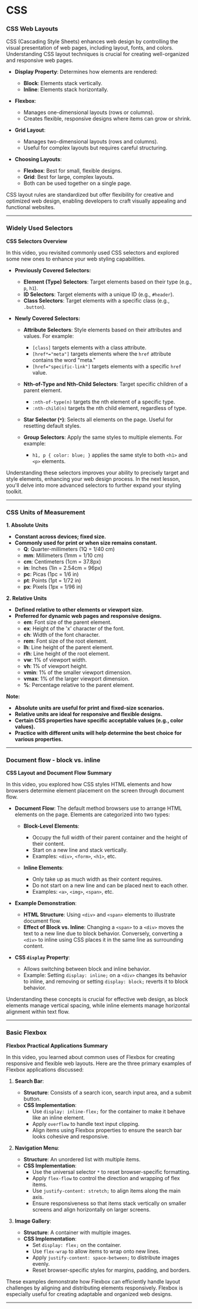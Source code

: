 # CSS

### CSS Web Layouts

CSS (Cascading Style Sheets) enhances web design by controlling the visual presentation of web pages, including layout, fonts, and colors. Understanding CSS layout techniques is crucial for creating well-organized and responsive web pages.

- **Display Property**: Determines how elements are rendered:
  - **Block**: Elements stack vertically.
  - **Inline**: Elements stack horizontally.

- **Flexbox**: 
  - Manages one-dimensional layouts (rows or columns).
  - Creates flexible, responsive designs where items can grow or shrink.

- **Grid Layout**: 
  - Manages two-dimensional layouts (rows and columns).
  - Useful for complex layouts but requires careful structuring.

- **Choosing Layouts**:
  - **Flexbox**: Best for small, flexible designs.
  - **Grid**: Best for large, complex layouts.
  - Both can be used together on a single page.

CSS layout rules are standardized but offer flexibility for creative and optimized web design, enabling developers to craft visually appealing and functional websites.

---
### Widely Used Selectors

**CSS Selectors Overview**

In this video, you revisited commonly used CSS selectors and explored some new ones to enhance your web styling capabilities.

- **Previously Covered Selectors:**
  - **Element (Type) Selectors**: Target elements based on their type (e.g., `p`, `h1`).
  - **ID Selectors**: Target elements with a unique ID (e.g., `#header`).
  - **Class Selectors**: Target elements with a specific class (e.g., `.button`).

- **Newly Covered Selectors:**
  - **Attribute Selectors**: Style elements based on their attributes and values. For example:
    - `[class]` targets elements with a class attribute.
    - `[href*="meta"]` targets elements where the `href` attribute contains the word "meta."
    - `[href="specific-link"]` targets elements with a specific `href` value.

  - **Nth-of-Type and Nth-Child Selectors**: Target specific children of a parent element.
    - `:nth-of-type(n)` targets the nth element of a specific type.
    - `:nth-child(n)` targets the nth child element, regardless of type.

  - **Star Selector (`*`)**: Selects all elements on the page. Useful for resetting default styles.

  - **Group Selectors**: Apply the same styles to multiple elements. For example:
    - `h1, p { color: blue; }` applies the same style to both `<h1>` and `<p>` elements.

Understanding these selectors improves your ability to precisely target and style elements, enhancing your web design process. In the next lesson, you'll delve into more advanced selectors to further expand your styling toolkit.

---
### CSS Units of Measurement

**1. Absolute Units**  
- **Constant across devices; fixed size.**  
- **Commonly used for print or when size remains constant.**  
  - **Q**: Quarter-millimeters (1Q = 1/40 cm)  
  - **mm**: Millimeters (1mm = 1/10 cm)  
  - **cm**: Centimeters (1cm = 37.8px)  
  - **in**: Inches (1in = 2.54cm = 96px)  
  - **pc**: Picas (1pc = 1/6 in)  
  - **pt**: Points (1pt = 1/72 in)  
  - **px**: Pixels (1px = 1/96 in)  

**2. Relative Units**  
- **Defined relative to other elements or viewport size.**  
- **Preferred for dynamic web pages and responsive designs.**  
  - **em**: Font size of the parent element.  
  - **ex**: Height of the 'x' character of the font.  
  - **ch**: Width of the font character.  
  - **rem**: Font size of the root element.  
  - **lh**: Line height of the parent element.  
  - **rlh**: Line height of the root element.  
  - **vw**: 1% of viewport width.  
  - **vh**: 1% of viewport height.  
  - **vmin**: 1% of the smaller viewport dimension.  
  - **vmax**: 1% of the larger viewport dimension.  
  - **%**: Percentage relative to the parent element.  

**Note:**  
- **Absolute units are useful for print and fixed-size scenarios.**  
- **Relative units are ideal for responsive and flexible designs.**  
- **Certain CSS properties have specific acceptable values (e.g., color values).**  
- **Practice with different units will help determine the best choice for various properties.**

---
### Document flow - block vs. inline
**CSS Layout and Document Flow Summary**

In this video, you explored how CSS styles HTML elements and how browsers determine element placement on the screen through document flow. 

- **Document Flow**: The default method browsers use to arrange HTML elements on the page. Elements are categorized into two types:

  - **Block-Level Elements**: 
    - Occupy the full width of their parent container and the height of their content.
    - Start on a new line and stack vertically.
    - Examples: `<div>`, `<form>`, `<h1>`, etc.

  - **Inline Elements**: 
    - Only take up as much width as their content requires.
    - Do not start on a new line and can be placed next to each other.
    - Examples: `<a>`, `<img>`, `<span>`, etc.

- **Example Demonstration**:
  - **HTML Structure**: Using `<div>` and `<span>` elements to illustrate document flow.
  - **Effect of Block vs. Inline**: Changing a `<span>` to a `<div>` moves the text to a new line due to block behavior. Conversely, converting a `<div>` to inline using CSS places it in the same line as surrounding content.

- **CSS `display` Property**:
  - Allows switching between block and inline behavior.
  - Example: Setting `display: inline;` on a `<div>` changes its behavior to inline, and removing or setting `display: block;` reverts it to block behavior.

Understanding these concepts is crucial for effective web design, as block elements manage vertical spacing, while inline elements manage horizontal alignment within text flow.

---
### Basic Flexbox
**Flexbox Practical Applications Summary**

In this video, you learned about common uses of Flexbox for creating responsive and flexible web layouts. Here are the three primary examples of Flexbox applications discussed:

1. **Search Bar**:
   - **Structure**: Consists of a search icon, search input area, and a submit button.
   - **CSS Implementation**: 
     - Use `display: inline-flex;` for the container to make it behave like an inline element.
     - Apply `overflow` to handle text input clipping.
     - Align items using Flexbox properties to ensure the search bar looks cohesive and responsive.

2. **Navigation Menu**:
   - **Structure**: An unordered list with multiple items.
   - **CSS Implementation**: 
     - Use the universal selector `*` to reset browser-specific formatting.
     - Apply `flex-flow` to control the direction and wrapping of flex items.
     - Use `justify-content: stretch;` to align items along the main axis.
     - Ensure responsiveness so that items stack vertically on smaller screens and align horizontally on larger screens.

3. **Image Gallery**:
   - **Structure**: A container with multiple images.
   - **CSS Implementation**:
     - Set `display: flex;` on the container.
     - Use `flex-wrap` to allow items to wrap onto new lines.
     - Apply `justify-content: space-between;` to distribute images evenly.
     - Reset browser-specific styles for margins, padding, and borders.

These examples demonstrate how Flexbox can efficiently handle layout challenges by aligning and distributing elements responsively. Flexbox is especially useful for creating adaptable and organized web designs.

---
